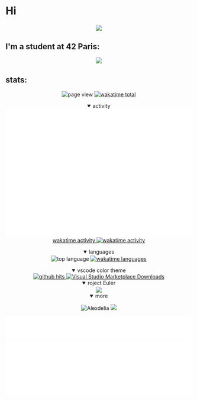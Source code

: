 # Hi

<p align="center">
	<img align="center" src="https://github.com/Alexdelia/Alexdelia/blob/main/pikacute.png?raw=true" />
</p>

## I'm a student at 42 Paris:

<p align="center">
	<a href="https://github.com/JaeSeoKim/badge42">
		<img src="https://badge42.vercel.app/api/v2/cl1dqb1ym001109mswwj0wv3x/stats?darkmode=true&cursusId=21&coalitionId=47" />
	</a>
</p>

## stats:

<p align="center">
	<!-- page view -->
	<img alt="page view" src="https://komarev.com/ghpvc/?username=Alexdelia&color=d5397b&style=for-the-badge" />
	<!-- wakatime total -->
	<a href="https://wakatime.com/@da413fd4-a0f0-498f-a02e-aca4dc9c26c3">
		<img alt="wakatime total" src="https://wakatime.com/badge/user/da413fd4-a0f0-498f-a02e-aca4dc9c26c3.svg?color=d5397b&style=for-the-badge" />
	</a>
</p>
<!-- activity -->
<p align="center">
	<details open align="center"><summary>activity</summary>
		<!-- 3D commit activity -->
		<img align="center" alt="3D commit activity" src="https://github.com/Alexdelia/Alexdelia/blob/main/metrics.plugin.isocalendar.fullyear.svg?raw=true" />
		<br />
		<!-- wakatime activity -->
		<a align="center" href="https://wakatime.com/@Alexdelia">
			<h>wakatime activity</h>
			<img alt="wakatime activity" src="https://wakatime.com/share/@Alexdelia/875cffe5-4a95-478d-8d72-24f764a84d5a.svg" />
		</a>
	</details>
</p>
<!-- languages -->
<p align="center">
	<details open align="center"><summary>languages</summary>
		<!-- top languages -->
		<img align="center" alt="top language" src="https://github-readme-stats-olive-nine.vercel.app/api/top-langs/?username=Alexdelia&layout=compact&cache_seconds=1800&theme=radical&langs_count=10&hide_border=true" />
		<!-- wakatime languages -->
		<a href="https://wakatime.com/@Alexdelia">
			<img align="center"
				alt="wakatime languages"
				width="64%"
				src="https://wakatime.com/share/@Alexdelia/824bf8ea-c975-4ee1-9c03-170c9a096d1a.svg" />
		</a>
	</details>
</p>


<!-- vscode color theme -->
<div align="center">
	<details open><summary>vscode color theme</summary>
		<a href="https://github.com/Alexdelia/vity">
			<img alt="github hits" src="https://img.shields.io/endpoint?color=d5397b&logo=github&style=for-the-badge&url=https%3A%2F%2Fhits.dwyl.com%2FAlexdelia%2Fvity.json">
		</a>
		<a href="https://marketplace.visualstudio.com/items?itemName=Alexdelia.vity">
			<img alt="Visual Studio Marketplace Downloads" src="https://img.shields.io/visual-studio-marketplace/d/Alexdelia.vity?color=informational&logo=visualstudiocode&style=for-the-badge">
		</a>
	</details>
</div>
	

<!-- certifications -->
<!--
<div align="center">
	<details><summary>certification</summary>
		<table>
			<tr>
				<th colspan="2" align="center">
					<h3><img alt="C" width="100" src="https://upload.wikimedia.org/wikipedia/commons/1/18/C_Programming_Language.svg" /></h3>
				</th>
				<tr>
					<th align="center">
						<img alt="CodinGame" height="40" src="https://github.com/Alexdelia/Alexdelia/blob/main/asset/CodinGame_logo.png" />
					</th>
					<th align="center">
						<img alt="SoloLearn" height="50" src="https://upload.wikimedia.org/wikipedia/commons/5/53/SoloLearn_logo.svg" />
					</th>
				</tr>
				<tr>
					<td align="center">
						<img alt="CodinGame c certification" width="400" src="https://github.com/Alexdelia/Alexdelia/blob/main/certification/CodinGame_c.png" />
					</td>
					<td align="center">
						<img alt="SoloLearn c certification" width="400" src="https://github.com/Alexdelia/Alexdelia/blob/main/certification/SoloLearn_c.png" />
					</td>
				</tr>
				<tr>
					<td colspan="2" align="center">
						<details open><summary>projects</summary>
							<details><summary>basics</summary>
								<a href=https://github.com/Alexdelia/42-Libft target="_blank">
									<img src="https://github-readme-stats-olive-nine.vercel.app/api/pin?username=Alexdelia&repo=42-Libft&layout=compact&cache_seconds=1800&theme=radical&hide_border=true" alt="42 Libft" />
								</a>
								<a href=https://github.com/Alexdelia/42-printf target="_blank">
									<img src="https://github-readme-stats-olive-nine.vercel.app/api/pin?username=Alexdelia&repo=42-printf&layout=compact&cache_seconds=1800&theme=radical&hide_border=true" alt="printf" />
								</a>
								<a href=https://github.com/Alexdelia/42-get-next-line target="_blank">
									<img src="https://github-readme-stats-olive-nine.vercel.app/api/pin?username=Alexdelia&repo=42-get-next-line&layout=compact&cache_seconds=1800&theme=radical&hide_border=true" alt="get next line" />
								</a>
							</details>
							<details><summary>rush (2 days projects in group of 2)</summary>
								<a href=https://github.com/Alexdelia/42-BSQ target="_blank">
									<img src="https://github-readme-stats-olive-nine.vercel.app/api/pin?username=Alexdelia&repo=42-BSQ&layout=compact&cache_seconds=1800&theme=radical&hide_border=true" alt="42-BSQ" />
								</a>
								<a href=https://github.com/Alexdelia/42-Rush-Hotrace target="_blank">
									<img src="https://github-readme-stats-olive-nine.vercel.app/api/pin?username=Alexdelia&repo=42-Rush-Hotrace&layout=compact&cache_seconds=1800&theme=radical&hide_border=true" alt="42-Rush-Hotrace" />
								</a>
								<a href=https://github.com/Alexdelia/42-Rush-Libunit target="_blank">
									<img src="https://github-readme-stats-olive-nine.vercel.app/api/pin?username=Alexdelia&repo=42-Rush-Libunit&layout=compact&cache_seconds=1800&theme=radical&hide_border=true" alt="42-Rush-Libunit" />
								</a>
								<a href=https://github.com/Alexdelia/42-Rush-AlCu target="_blank">
									<img src="https://github-readme-stats-olive-nine.vercel.app/api/pin?username=Alexdelia&repo=42-Rush-AlCu&layout=compact&cache_seconds=1800&theme=radical&hide_border=true" alt="42-Rush-AlCu" />
								</a>
								<a href=https://github.com/Alexdelia/42-Rush-Wong_kar_Wai target="_blank">
									<img src="https://github-readme-stats-olive-nine.vercel.app/api/pin?username=Alexdelia&repo=42-Rush-Wong_kar_Wai&layout=compact&cache_seconds=1800&theme=radical&hide_border=true" alt="42-Rush-Wong_kar_Wai" />
								</a>
								<a href=https://github.com/Alexdelia/42-Rush-Connect4 target="_blank">
									<img src="https://github-readme-stats-olive-nine.vercel.app/api/pin?username=Alexdelia&repo=42-Rush-Connect4&layout=compact&cache_seconds=1800&theme=radical&hide_border=true" alt="42-Rush-Connect4" />
								</a>
							</details>
							<details><summary>graphic</summary>
								<a href=https://github.com/Alexdelia/42-fract-ol target="_blank">
									<img src="https://github-readme-stats-olive-nine.vercel.app/api/pin?username=Alexdelia&repo=42-fract-ol&layout=compact&cache_seconds=1800&theme=radical&hide_border=true" alt="42-fract-ol" />
								</a>
								<a href=https://github.com/Alexdelia/42-miniRT target="_blank">
									<img src="https://github-readme-stats-olive-nine.vercel.app/api/pin?username=Alexdelia&repo=42-miniRT&layout=compact&cache_seconds=1800&theme=radical&hide_border=true" alt="42-miniRT" />
								</a>
							</details>
							<details><summary>sorting</summary>
								<a href=https://github.com/Alexdelia/42-push_swap target="_blank">
									<img src="https://github-readme-stats-olive-nine.vercel.app/api/pin?username=Alexdelia&repo=42-push_swap&layout=compact&cache_seconds=1800&theme=radical&hide_border=true" alt="42-push_swap" />
								</a>
							</details>
							<details><summary>unix/shell</summary>
								<a href=https://github.com/Alexdelia/42-minishell target="_blank">
									<img src="https://github-readme-stats-olive-nine.vercel.app/api/pin?username=Alexdelia&repo=42-minishell&layout=compact&cache_seconds=1800&theme=radical&hide_border=true" alt="42-minishell" />
								</a>
								<a href=https://github.com/Alexdelia/42-minitalk target="_blank">
									<img src="https://github-readme-stats-olive-nine.vercel.app/api/pin?username=Alexdelia&repo=42-minitalk&layout=compact&cache_seconds=1800&theme=radical&hide_border=true" alt="42-minitalk" />
								</a>
							</details>
							<details><summary>thread</summary>
								<a href=https://github.com/Alexdelia/42-Philosophers target="_blank">
									<img src="https://github-readme-stats-olive-nine.vercel.app/api/pin?username=Alexdelia&repo=42-Philosophers&layout=compact&cache_seconds=1800&theme=radical&hide_border=true" alt="42-Philosophers" />
								</a>
							</details>
						</details>
					</td>
				</tr>
			</tr>
			<tr>
				<th colspan="2" align="center">
					<h3><img alt="CPP" width="100" src="https://github.com/isocpp/logos/blob/master/cpp_logo.svg" /></h3>
				</th>
				<tr>
					<th colspan="2" align="center">
						<img alt="SoloLearn" height="50" src="https://upload.wikimedia.org/wikipedia/commons/5/53/SoloLearn_logo.svg" />
					</th>
				</tr>
				<tr>
					<td colspan="2" align="center">
						<img alt="SoloLearn cpp certification" width="400" src="https://github.com/Alexdelia/Alexdelia/blob/main/certification/SoloLearn_cpp.png" />
					</td>
				</tr>
				<tr>
					<td colspan="2" align="center">
						<details open><summary>projects</summary>
							<details><summary>basics</summary>
								<a href=https://github.com/Alexdelia/42-CPP-Module target="_blank">
									<img src="https://github-readme-stats-olive-nine.vercel.app/api/pin?username=Alexdelia&repo=42-CPP-Module&layout=compact&cache_seconds=1800&theme=radical&hide_border=true" alt="42-CPP-Module" />
								</a>
								<a href=https://github.com/Alexdelia/42-ft_containers target="_blank">
									<img src="https://github-readme-stats-olive-nine.vercel.app/api/pin?username=Alexdelia&repo=42-ft_containers&layout=compact&cache_seconds=1800&theme=radical&hide_border=true" alt="42-ft_containers" />
								</a>
							</details>
							<details><summary>rush</summary>
								<a href=https://github.com/Alexdelia/42-Rush-Wordle target="_blank">
									<img src="https://github-readme-stats-olive-nine.vercel.app/api/pin?username=Alexdelia&repo=42-Rush-Wordle&layout=compact&cache_seconds=1800&theme=radical&hide_border=true" alt="42-Rush-Wordle" />
								</a>
								<a href=https://github.com/Alexdelia/42-Rush-ft_shmup target="_blank">
									<img src="https://github-readme-stats-olive-nine.vercel.app/api/pin?username=Alexdelia&repo=42-Rush-ft_shmup&layout=compact&cache_seconds=1800&theme=radical&hide_border=true" alt="42-Rush-ft_shmup" />
								</a>
							</details>
							<details><summary>IRC server</summary>
								<a href=https://github.com/Alexdelia/42-ft_irc target="_blank">
									<img src="https://github-readme-stats-olive-nine.vercel.app/api/pin?username=Alexdelia&repo=42-ft_irc&layout=compact&cache_seconds=1800&theme=radical&hide_border=true" alt="42-ft_irc" />
								</a>
							</details>
						</details>
					</td>
				</tr>
			</tr>
			<tr>
				<th colspan="2" align="center">
					<h3><img alt="python" width="100" src="https://upload.wikimedia.org/wikipedia/commons/c/c3/Python-logo-notext.svg" /></h3>
				</th>
				<tr>
					<th colspan="2" align="center">
						<img alt="SoloLearn" height="50" src="https://upload.wikimedia.org/wikipedia/commons/5/53/SoloLearn_logo.svg" />
					</th>
				</tr>
				<tr>
					<th colspan="2" align="center">
						<img alt="SoloLearn python certification" width="400" src="https://github.com/Alexdelia/Alexdelia/blob/main/certification/SoloLearn_python.png" />
					</th>
				</tr>
				<tr>
					<td colspan="2" align="center">
						<details open><summary>projects</summary>
							<details open><summary>basics</summary>
								<a href=https://github.com/Alexdelia/42-Python-Modules target="_blank">
									<img src="https://github-readme-stats-olive-nine.vercel.app/api/pin?username=Alexdelia&repo=42-Python-Modules&layout=compact&cache_seconds=1800&theme=radical&hide_border=true" alt="42-Python-Modules" />
								</a>
							</details>
						</details>
					</td>
				</tr>
			</tr>
			<tr>
				<th colspan="2" align="center">
					<h3>
						<a href="https://www.typescriptlang.org/" target="blank">
							<img alt="TypeScript" width="100" src="https://upload.wikimedia.org/wikipedia/commons/4/4c/Typescript_logo_2020.svg" />
						</a>
						<img alt="CSS" width="110" src="https://upload.wikimedia.org/wikipedia/commons/6/62/CSS3_logo.svg" />
						<a href="https://reactjs.org/" target="blank">
							<img alt="React" width="110" src="https://upload.wikimedia.org/wikipedia/commons/a/a7/React-icon.svg" />
						</a>
						<a href="http://nestjs.com/" target="blank">
							<img alt="NestJS" width="100" src="https://nestjs.com/img/logo-small.svg" />
						</a>
						<a href="https://www.postgresql.org/" target="blank">
							<img alt="PostgreSQL" width="100" src="https://upload.wikimedia.org/wikipedia/commons/2/29/Postgresql_elephant.svg" />
						</a>
						<a href="https://typeorm.io/" target="blank">
							<img alt="TypeORM" width="100" src="https://avatars.githubusercontent.com/u/20165699?s=200&v=4" />
						</a>
						<a href="https://www.docker.com/" target="blank">
							<img alt="Docker" width="100" src="https://www.docker.com/wp-content/uploads/2022/03/vertical-logo-monochromatic.png" />
						</a>
					</h3>
				</th>
				<tr>
					<th colspan="2" align="center">
						<img alt="SoloLearn" height="50" src="https://upload.wikimedia.org/wikipedia/commons/5/53/SoloLearn_logo.svg" />
					</th>
				</tr>
				<tr>
					<th colspan="2" align="center">
						<img alt="SoloLearn Full-Stack certification" width="400" src="https://github.com/Alexdelia/Alexdelia/blob/main/certification/SoloLearn_FS.png" />
					</th>
				</tr>
				<tr>
					<td colspan="2" align="center">
						<details open><summary>projects</summary>
							<a href=https://github.com/gildaslv/ft_transcendence-42 target="_blank">
								<img src="https://github-readme-stats-olive-nine.vercel.app/api/pin?username=gildaslv&repo=ft_transcendence-42&layout=compact&cache_seconds=1800&theme=radical&hide_border=true" alt="42-ft_transcendence" />
							</a>
						</details>
					</td>
				</tr>
			</tr>
		</table>
	</details>
</div>
-->

<!-- project Euler -->
<div align="center">
	<details open><summary>roject Euler</summary>
		<img align="center" src="https://projecteuler.net/profile/Alexdelia.png" />
	</details>
</div>

<!-- more stats -->
<div align="center">
	<details open><summary>more</summary>
		<p align="center">
			<img src="https://github-readme-stats.vercel.app/api?username=Alexdelia&show_icons=true&count_private=true&include_all_commits=true&theme=radical&hide_border=true" alt="Alexdelia" />
			<img src="https://github-readme-streak-stats.herokuapp.com?user=Alexdelia&theme=radical&date_format=j%20M%5B%20Y%5D&hide_border=true" />
		</p>
		<p align="center">
			<img src="https://github.com/Alexdelia/Alexdelia/blob/main/metrics.plugin.achievements.svg?raw=true"/>
			<img src="https://github.com/Alexdelia/Alexdelia/blob/main/metrics.plugin.lines.svg?raw=true" />
		</p>
	</details>
</div>
